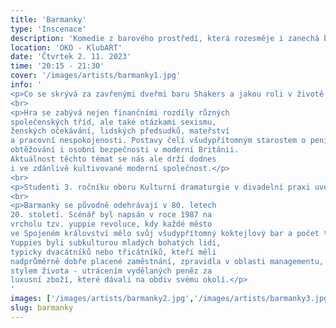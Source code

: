 ```yaml
---
title: 'Barmanky'
type: 'Inscenace'
description: 'Komedie z barového prostředí, která rozesměje i zanechá brouka v hlavě. (Anti)feministická smršť plná snů, reality a blbých keců.'
location: 'OKO - KlubART'
date: 'Čtvrtek 2. 11. 2023'
time: '20:15 - 21:30'
cover: '/images/artists/barmanky1.jpg'
info: '
<p>Co se skrývá za zavřenými dveřmi baru Shakers a jakou roli v životě hraje lidská touha?</p>
<br>
<p>Hra se zabývá nejen finančními rozdíly různých 
společenských tříd, ale také otázkami sexismu, 
ženských očekávání, lidských předsudků, mateřství 
a pracovní nespokojenosti. Postavy čelí všudypřítomným starostem o peníze, lásku, sebehodnocení, tlaku ze strany rodiny a svých vrstevníků; nechtěnému těhotenství, sexuálnímu 
obtěžování i osobní bezpečnosti v moderní Británii. 
Aktuálnost těchto témat se nás ale drží dodnes 
i ve zdánlivě kultivované moderní společnost.</p>
<br>
<p>Studenti 3. ročníku oboru Kulturní dramaturgie v divadelní praxi uvedou svým divákům britské drama Barmanky (v originále Shakers).</p>
<br>
<p>Barmanky se původně odehrávají v 80. letech 
20. století. Scénář byl napsán v roce 1987 na 
vrcholu tzv. yuppie revoluce, kdy každé město 
ve Spojeném království mělo svůj všudypřítomný koktejlový bar a počet takových podniků rostl. 
Yuppies byli subkulturou mladých bohatých lidí, 
typicky dvacátníků nebo třicátníků, kteří měli 
nadprůměrně dobře placené zaměstnání, zpravidla v oblasti managementu, a žili specifickým 
stylem života - utrácením vydělaných peněz za 
luxusní zboží, které dávali na obdiv svému okolí.</p>
'
images: ['/images/artists/barmanky2.jpg','/images/artists/barmanky3.jpg','/images/artists/barmanky4.jpg','/images/artists/barmanky5.jpg','/images/artists/barmanky6.jpg','/images/artists/barmanky7.jpg']
slug: barmanky
---
```


